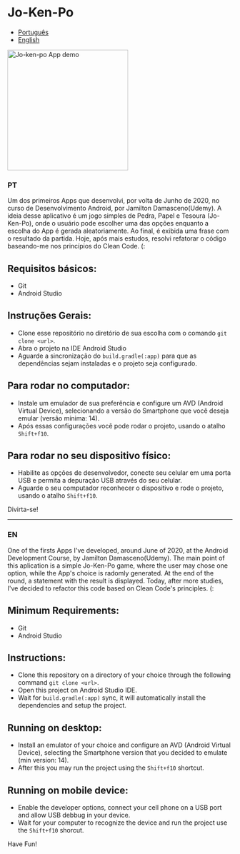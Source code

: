 <a name="languages"></a>
# Jo-Ken-Po
- [Português](#pt-readme)
- [English](#en-readme)

<img src="https://j.gifs.com/YW4X8p.gif" width="270px" alt="Jo-ken-po App demo" />

<a id="pt-readme"></a>
### PT
Um dos primeiros Apps que desenvolvi, por volta de Junho de 2020, no curso de Desenvolvimento Android, por Jamilton Damasceno(Udemy).
A ideia desse aplicativo é um jogo simples de Pedra, Papel e Tesoura (Jo-Ken-Po), onde o usuário pode escolher uma das opções enquanto a escolha do App é gerada aleatoriamente.
Ao final, é exibida uma frase com o resultado da partida.
Hoje, após mais estudos, resolvi refatorar o código baseando-me nos princípios do Clean Code.
(:

## Requisitos básicos:
* Git
* Android Studio

## Instruções Gerais:
* Clone esse repositório no diretório de sua escolha com o comando `git clone <url>`.
* Abra o projeto na IDE Android Studio
* Aguarde a sincronização do `build.gradle(:app)` para que as dependências sejam instaladas e o projeto seja configurado.

## Para rodar no computador:
* Instale um emulador de sua preferência e configure um AVD (Android Virtual Device), selecionando a versão do Smartphone que você deseja emular (versão mínima: 14).
* Após essas configurações você pode rodar o projeto, usando o atalho `Shift+f10`.

## Para rodar no seu dispositivo físico:
* Habilite as opções de desenvolvedor, conecte seu celular em uma porta USB e permita a depuração USB através do seu celular.
* Aguarde o seu computador reconhecer o dispositivo e rode o projeto, usando o atalho `Shift+f10`.

Divirta-se!

---

<a id="en-readme"></a>
### EN
One of the firsts Apps I've developed, around June of 2020, at the Android Development Course, by Jamilton Damasceno(Udemy).
The main point of this aplication is a simple Jo-Ken-Po game, where the user may chose one option, while the App's choice is radomly generated.
At the end of the round, a statement with the result is displayed.
Today, after more studies, I've decided to refactor this code based on Clean Code's principles.
(:

## Minimum Requirements:
* Git
* Android Studio

## Instructions:
* Clone this repository on a directory of your choice through the following command `git clone <url>`.
* Open this project on Android Studio IDE.
* Wait for `build.gradle(:app)` sync, it will automatically install the dependencies and setup the project.

## Running on desktop:
* Install an emulator of your choice and configure an AVD (Android Virtual Device), selecting the Smartphone version that you decided to emulate (min version: 14).
* After this you may run the project using the `Shift+f10` shortcut.

## Running on mobile device:
* Enable the developer options, connect your cell phone on a USB port and allow USB debbug in your device.
* Wait for your computer to recognize the device and run the project use the `Shift+f10` shorcut.

Have Fun!
